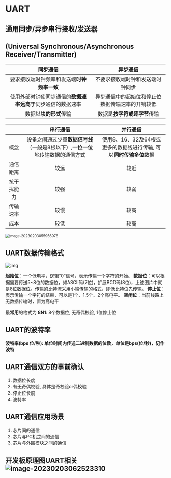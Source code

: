 # UART

## 通用同步/异步串行接收/发送器

## (Universal Synchronous/Asynchronous Receiver/Transmitter)

|                           同步通信                           |                     异步通信                     |
| :----------------------------------------------------------: | :----------------------------------------------: |
|          要求接收端时钟频率和发送端**时钟频率一致**          |         不要求接收端时钟和发送端时钟同步         |
| 使用外部时钟使同步通信的**数据速率远高于**同步通信的数据速率 | 异步通信中的起始位和停止位数据传输速率的开销较低 |
|                    数据以**块的形式**传输                    |           数据是**按字符或逐字节**传输           |

|            |                           串行通信                           |                           并行通信                           |
| :--------: | :----------------------------------------------------------: | :----------------------------------------------------------: |
|    概念    | 设备之间通过少量**数据信号线**（一般是8根以下）,**一位一位**地传输数据的通信方式 | 使用8、16、32及64根或更多的数据线进行传输, 可以**同时传输多位**数据 |
|  通信距离  |                             较远                             |                             较近                             |
| 抗干扰能力 |                             较强                             |                             较弱                             |
|  传输速率  |                             较慢                             |                             较高                             |
|    成本    |                             较低                             |                             较高                             |

 <img src="C:\Users\Lenovo\AppData\Roaming\Typora\typora-user-images\image-20230203055956978.png" alt="image-20230203055956978" style="zoom:80%;" />

## UART数据传输格式

 ![img](https://img-blog.csdnimg.cn/20191112094616415.png)

**起始位**：一个低电平，逻辑“0”信号，表示传输一个字符的开始。
**数据位**：可以根据需要传送5~8位的数据位，如ASCII码(7位)，扩展BCD码(8位)，上述图片中就是8位数据位。传输的比特流采用小端传输的格式，即低比特位先传输。
**停止位**：表示传输一个字符的结束，可以是1个、1.5个、2个高电平。
**空闲位**：当前线路上无数据传输时，置为高电平

最**常用**的格式为 **8N1**: 8个数据位, 无奇偶校验, 1位停止位

## UART的波特率

**波特率(bps 位/秒): **单位时间内传送二进制数据的位数，单位是**bps(位/秒)，记作波特**

## UART通信双方的事前确认

1. 数据位长度
2. 有无奇偶校验, 具体是奇校验or偶校验
3. 停止位长度
4. 波特率

## UART通信应用场景

1. 芯片间的通信
2. 芯片与PC机之间的通信
3. 芯片与外围模块之间的通信

## 开发板原理图UART相关 ![image-20230203062523310](C:\Users\Lenovo\AppData\Roaming\Typora\typora-user-images\image-20230203062523310.png)